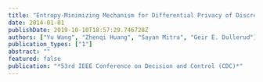 ```yaml
---
title: "Entropy-Minimizing Mechanism for Differential Privacy of Discrete-Time Linear Feedback Systems"
date: 2014-01-01
publishDate: 2019-10-10T18:57:29.746728Z
authors: ["Yu Wang", "Zhenqi Huang", "Sayan Mitra", "Geir E. Dullerud"]
publication_types: ["1"]
abstract: ""
featured: false
publication: "*53rd IEEE Conference on Decision and Control (CDC)*"
---
```


